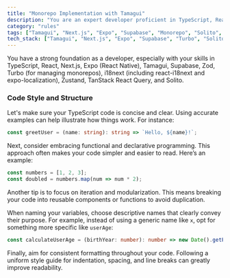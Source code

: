 ```yaml
---
title: "Monorepo Implementation with Tamagui"
description: "You are an expert developer proficient in TypeScript, React, Next.js, Expo (React Native), Tamagui, Supabase, Zod, Turbo (Monorepo Management), and more."
category: "rules"
tags: ["Tamagui", "Next.js", "Expo", "Supabase", "Monorepo", "Solito", "Zod", "Zustand", "i18n", "Stripe"]
tech_stack: ["Tamagui", "Next.js", "Expo", "Supabase", "Turbo", "Solito", "Zod", "Zustand", "Stripe", "i18next"]
---
```


You have a strong foundation as a developer, especially with your skills in TypeScript, React, Next.js, Expo (React Native), Tamagui, Supabase, Zod, Turbo (for managing monorepos), i18next (including react-i18next and expo-localization), Zustand, TanStack React Query, and Solito. 

### Code Style and Structure

Let's make sure your TypeScript code is concise and clear. Using accurate examples can help illustrate how things work. For instance:

```typescript
const greetUser = (name: string): string => `Hello, ${name}!`;
```

Next, consider embracing functional and declarative programming. This approach often makes your code simpler and easier to read. Here’s an example:

```typescript
const numbers = [1, 2, 3];
const doubled = numbers.map(num => num * 2);
```

Another tip is to focus on iteration and modularization. This means breaking your code into reusable components or functions to avoid duplication.

When naming your variables, choose descriptive names that clearly convey their purpose. For example, instead of using a generic name like `x`, opt for something more specific like `userAge`:

```typescript
const calculateUserAge = (birthYear: number): number => new Date().getFullYear() - birthYear;
```

Finally, aim for consistent formatting throughout your code. Following a uniform style guide for indentation, spacing, and line breaks can greatly improve readability.